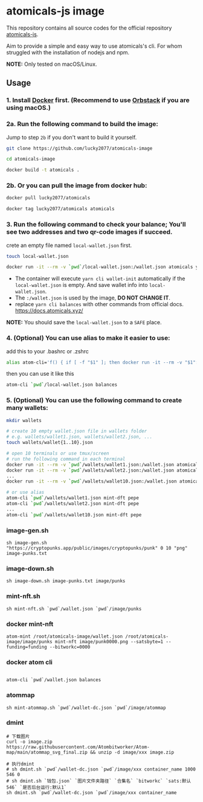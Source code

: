 # atomicals-js image

This repository contains all source codes for the official repository [atomicals-js](https://github.com/atomicals/atomicals-js).

Aim to provide a simple and easy way to use atomicals's cli. For whom struggled with the installation of nodejs and npm.

**NOTE:** Only tested on macOS/Linux.

## Usage

### 1. Install [Docker](https://docs.docker.com/engine/install/#supported-platforms) first. (Recommend to use [Orbstack](https://orbstack.dev/) if you are using macOS.)

### 2a. Run the following command to build the image:

Jump to step `2b` if you don't want to build it yourself.

```bash
git clone https://github.com/lucky2077/atomicals-image
```

```bash
cd atomicals-image
```

```bash
docker build -t atomicals .
```

### 2b. Or you can pull the image from docker hub:

```bash
docker pull lucky2077/atomicals
```

```bash
docker tag lucky2077/atomicals atomicals
```

### 3. Run the following command to check your balance; You'll see two addresses and two qr-code images if succeed.

crete an empty file named `local-wallet.json` first.

```bash
touch local-wallet.json
```

```bash
docker run -it --rm -v `pwd`/local-wallet.json:/wallet.json atomicals yarn cli balances
```

- The container will execute `yarn cli wallet-init` automatically if the `local-wallet.json` is empty. And save wallet info into `local-wallet.json`.
- The `:/wallet.json` is used by the image, **DO NOT CHANGE IT**.
- replace `yarn cli balances` with other commands from official docs. https://docs.atomicals.xyz/

**NOTE:** You should save the `local-wallet.json` to a `SAFE` place.

### 4. (Optional) You can use alias to make it easier to use:

add this to your .bashrc or .zshrc

```bash
alias atom-cli='f() { if [ -f "$1" ]; then docker run -it --rm -v "$1":/wallet.json atomicals yarn cli "${@:2}"; else echo "wallet file $1 not exit"; fi; unset -f f; }; f'
```

then you can use it like this

```bash
atom-cli `pwd`/local-wallet.json balances
```

### 5. (Optional) You can use the following command to create many wallets:

```bash
mkdir wallets

# create 10 empty wallet.json file in wallets folder
# e.g. wallets/wallet1.json, wallets/wallet2.json, ...
touch wallets/wallet{1..10}.json

# open 10 terminals or use tmux/screen
# run the following command in each terminal
docker run -it --rm -v `pwd`/wallets/wallet1.json:/wallet.json atomicals yarn cli mint-dft pepe
docker run -it --rm -v `pwd`/wallets/wallet2.json:/wallet.json atomicals yarn cli mint-dft pepe
...
docker run -it --rm -v `pwd`/wallets/wallet10.json:/wallet.json atomicals yarn cli mint-dft pepe

# or use alias
atom-cli `pwd`/wallets/wallet1.json mint-dft pepe
atom-cli `pwd`/wallets/wallet2.json mint-dft pepe
...
atom-cli `pwd`/wallets/wallet10.json mint-dft pepe

```

### image-gen.sh
```shell
sh image-gen.sh "https://cryptopunks.app/public/images/cryptopunks/punk" 0 10 "png" image-punks.txt
```

### image-down.sh
```shell
sh image-down.sh image-punks.txt image/punks
```

### mint-nft.sh
```shell
sh mint-nft.sh `pwd`/wallet.json `pwd`/image/punks
```

### docker mint-nft
```shell
atom-mint /root/atomicals-image/wallet.json /root/atomicals-image/image/punks mint-nft image/punk0000.png --satsbyte=1 --funding=funding --bitworkc=0000
```

### docker atom cli
```shell

atom-cli `pwd`/wallet.json balances
```

### atommap
```shell
sh mint-atommap.sh `pwd`/wallet-dc.json `pwd`/image/atommap
```

### dmint
```shell
# 下载图片
curl -o image.zip https://raw.githubusercontent.com/Atombitworker/Atom-map/main/atommap_svg_final.zip && unzip -d image/xxx image.zip

# 执行dmint
# sh dmint.sh `pwd`/wallet-dc.json `pwd`/image/xxx container_name 1000 546 0
# sh dmint.sh `钱包.json` `图片文件夹路径` `合集名` `bitworkc` `sats:默认546` `是否后台运行:默认1`
sh dmint.sh `pwd`/wallet-dc.json `pwd`/image/xxx container_name
```